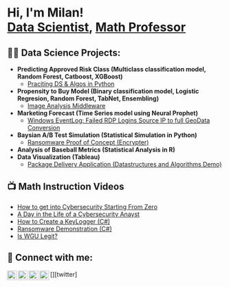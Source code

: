 <h1>Hi, I'm Milan! <br/><a href="https://github.com/joshmadakor1">Data Scientist</a>, <a href="https://www.linkedin.com/in/milan-sherman/>Data Analyst</a>, <a href="https://www.youtube.com/c/joshmadakor">Math Professor</a></h1>

<h2>👨‍💻 Data Science Projects:</h2>

- <b>Predicting Approved Risk Class (Multiclass classification model, Random Forest, Catboost, XGBoost)</b>
  - [Praciting DS & Algos in Python](https://github.com/joshmadakor1/Algorithms-Practice)
- <b>Propensity to Buy Model (Binary classification model, Logistic Regresion, Random Forest, TabNet, Ensembling)</b>
  - [Image Analysis Middleware](https://github.com/joshmadakor1/4chan-Image-Analysis-Middleware-C964) 
- <b>Marketing Forecast (Time Series model using Neural Prophet)</b>
  - [Windows EventLog: Failed RDP Logins Source IP to full GeoData Conversion](https://github.com/joshmadakor1/Sentinel-Lab)
- <b>Baysian A/B Test Simulation (Statistical Simulation in Python)</b>
  - [Ransomware Proof of Concept (Encrypter)](https://github.com/joshmadakor1/EncrypterPOC)
- <b>Analysis of Baseball Metrics (Statistical Analysis in R)</b>
- <b>Data Visualization (Tableau)</b>
  - [Package Delivery Application (Datastructures and Algorithms Demo)](https://github.com/joshmadakor1/Package-Delivery-Pathfinding-Algorithm)

<h2>📺 Math Instruction Videos</h2>

- [How to get into Cybersecurity Starting From Zero](https://www.youtube.com/watch?v=a83ASGn_V_s)
- [A Day in the Life of a Cybersecurity Anayst](https://www.youtube.com/watch?v=uHy3oM7NnoU)
- [How to Create a KeyLogger (C#)](https://www.youtube.com/watch?v=N-L9hklSlNk)
- [Ransomware Demonstration (C#)](https://www.youtube.com/watch?v=OfvdQeh79s0)
- [Is WGU Legit?](https://www.youtube.com/watch?v=E2MwRWxDBkA)

<h2> 🤳 Connect with me:</h2>

[<img align="left" alt="JoshMadakor | YouTube" width="22px" src="https://cdn.jsdelivr.net/npm/simple-icons@v3/icons/youtube.svg" />][youtube]
[<img align="left" alt="JoshMadakor | Twitter" width="22px" src="https://cdn.jsdelivr.net/npm/simple-icons@v3/icons/twitter.svg" />][twitter]
[<img align="left" alt="JoshMadakor | LinkedIn" width="22px" src="https://cdn.jsdelivr.net/npm/simple-icons@v3/icons/linkedin.svg" />][linkedin]
[<img align="left" alt="JoshMadakor | Instagram" width="22px" src="https://cdn.jsdelivr.net/npm/simple-icons@v3/icons/instagram.svg" />][instagram]


[youtube]: https://www.youtube.com/c/joshmadakor
[instagram]: https://www.instagram.com/joshmadakor/
[linkedin]: https://linkedin.com/in/joshmadakor

<!--
**joshmadakor1/joshmadakor1** is a ✨ _special_ ✨ repository because its `README.md` (this file) appears on your GitHub profile.

Here are some ideas to get you started:

- 🔭 I’m currently working on ...
- 🌱 I’m currently learning ...
- 👯 I’m looking to collaborate on ...
- 🤔 I’m looking for help with ...
- 💬 Ask me about ...
- 📫 How to reach me: ...
- 😄 Pronouns: ...
- ⚡ Fun fact: ...
-->
